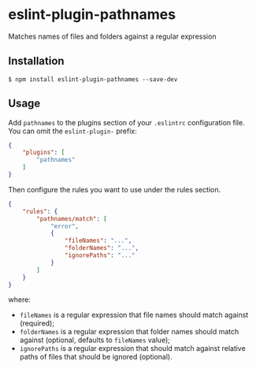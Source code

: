 # eslint-plugin-pathnames

Matches names of files and folders against a regular expression

## Installation

```
$ npm install eslint-plugin-pathnames --save-dev
```


## Usage

Add `pathnames` to the plugins section of your `.eslintrc` configuration file. You can omit the `eslint-plugin-` prefix:

```json
{
    "plugins": [
        "pathnames"
    ]
}
```


Then configure the rules you want to use under the rules section.

```json
{
    "rules": {
        "pathnames/match": [
            "error",
            {
                "fileNames": "...",
                "folderNames": "...",
                "ignorePaths": "..."
            }
        ]
    }
}
```

where:
- `fileNames` is a regular expression that file names should match against (required);
- `folderNames` is a regular expression that folder names should match against (optional, defaults to `fileNames` value);
- `ignorePaths` is a regular expression that should match against relative paths of files that should be ignored (optional).



